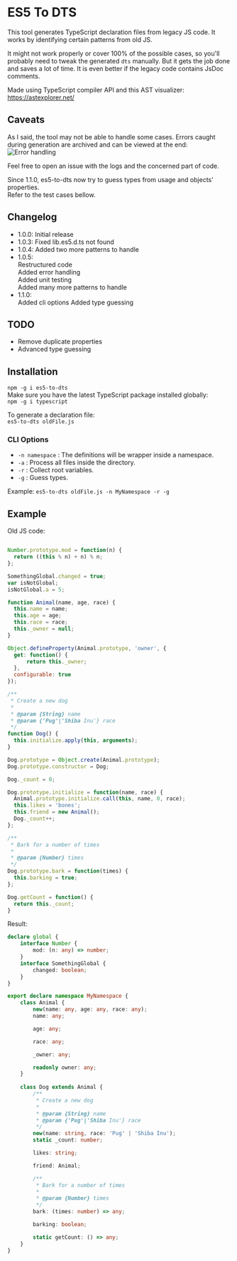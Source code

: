 # ES5 To DTS
This tool generates TypeScript declaration files from legacy JS code.
It works by identifying certain patterns from old JS.

It might not work properly or cover 100% of the possible cases, so you'll probably need to tweak the generated `dts` manually. But it gets the job done and saves a lot of time. It is even better if the legacy code contains JsDoc comments.

Made using TypeScript compiler API and this AST visualizer:  
https://astexplorer.net/


## Caveats
As I said, the tool may not be able to handle some cases. Errors caught during generation are archived and can be
viewed at the end:  
![Error handling](https://i.imgur.com/ue7EJDu.png)

Feel free to open an issue with the logs and the concerned part of code.

Since 1.1.0, es5-to-dts now try to guess types from usage and objects' properties.  
Refer to the test cases bellow.

## Changelog
- 1.0.0: Initial release
- 1.0.3: Fixed lib.es5.d.ts not found
- 1.0.4: Added two more patterns to handle
- 1.0.5:  
Restructured code  
Added error handling  
Added unit testing  
Added many more patterns to handle  
- 1.1.0:  
Added cli options
Added type guessing


## TODO
- Remove duplicate properties
- Advanced type guessing


## Installation
`npm -g i es5-to-dts`  
Make sure you have the latest TypeScript package installed globally:  
`npm -g i typescript`

To generate a declaration file:  
`es5-to-dts oldFile.js`

### CLI Options
- `-n namespace` : The definitions will be wrapper inside a namespace.
- `-a` : Process all files inside the directory.
- `-r` : Collect root variables.  
- `-g` : Guess types.

Example: `es5-to-dts oldFile.js -n MyNamespace -r -g`


## Example
Old JS code:  
```javascript

Number.prototype.mod = function(n) {
  return ((this % n) + n) % n;
};

SomethingGlobal.changed = true;
var isNotGlobal;
isNotGlobal.a = 5;

function Animal(name, age, race) {
  this.name = name;
  this.age = age;
  this.race = race;
  this._owner = null;
}

Object.defineProperty(Animal.prototype, 'owner', {
  get: function() {
      return this._owner;
  },
  configurable: true
});

/**
 * Create a new dog
 *
 * @param {String} name
 * @param {'Pug'|'Shiba Inu'} race
 */
function Dog() {
  this.initialize.apply(this, arguments);
}

Dog.prototype = Object.create(Animal.prototype);
Dog.prototype.constructor = Dog;

Dog._count = 0;

Dog.prototype.initialize = function(name, race) {
  Animal.prototype.initialize.call(this, name, 0, race);
  this.likes = 'bones';
  this.friend = new Animal();
  Dog._count++;
};

/**
 * Bark for a number of times
 *
 * @param {Number} times
 */
Dog.prototype.bark = function(times) {
  this.barking = true;
};

Dog.getCount = function() {
  return this._count;
}
```

Result:  
```typescript
declare global {
    interface Number {
        mod: (n: any) => number;
    }
    interface SomethingGlobal {
        changed: boolean;
    }
}

export declare namespace MyNamespace {
    class Animal {
        new(name: any, age: any, race: any);
        name: any;

        age: any;

        race: any;

        _owner: any;

        readonly owner: any;
    }
    
    class Dog extends Animal {
        /**
         * Create a new dog
         *
         * @param {String} name
         * @param {'Pug'|'Shiba Inu'} race
         */
        new(name: string, race: 'Pug' | 'Shiba Inu');
        static _count: number;

        likes: string;

        friend: Animal;

        /**
         * Bark for a number of times
         *
         * @param {Number} times
         */
        bark: (times: number) => any;

        barking: boolean;

        static getCount: () => any;
    }
}
```
